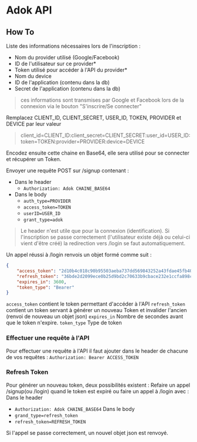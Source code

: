 # Adok API

## How To

Liste des informations nécessaires lors de l'inscription :
- Nom du provider utilisé (Google/Facebook)
- ID de l'utilisateur sur ce provider*
- Token utilisé pour accéder à l'API du provider*
- Nom du device
- ID de l'application (contenu dans la db)
- Secret de l'application (contenu dans la db)
> ces informations sont transmises par Google et Facebook lors de la connexion via le bouton "S'inscrire/Se connecter"

Remplacez CLIENT_ID, CLIENT_SECRET, USER_ID, TOKEN, PROVIDER et DEVICE par leur valeur
> client_id=CLIENT_ID:client_secret=CLIENT_SECRET:user_id=USER_ID:token=TOKEN:provider=PROVIDER:device=DEVICE

Encodez ensuite cette chaine en Base64, elle sera utilisé pour se connecter et récupérer un Token.

Envoyer une requête POST sur /signup contenant :
- Dans le header
  - `Authorization: Adok CHAINE_BASE64`
- Dans le body
  - `auth_type=PROVIDER`
  - `access_token=TOKEN`
  - `userID=USER_ID`
  - `grant_type=adok`

> Le header n'est utile que pour la connexion (identification). Si l'inscription se passe correctement (l'utilisateur existe déjà ou celui-ci vient d'être créé) la redirection vers /login se faut automatiquement.

Un appel réussi à /login renvois un objet formé comme suit :
```json
{
    "access_token": "2d10b4c018c90b95503aeba737dd569843252a43fdae45fb4089439aca88b0e1",
    "refresh_token": "36bde2d2099ece0b25d9bd2c70633b9cbace232e1ccfa898c0a891bf243e3c19",
    "expires_in": 3600,
    "token_type": "Bearer"
}
```

`access_token` contient le token permettant d'accéder à l'API
`refresh_token` contient un token servant à générer un nouveau Token et invalider l'ancien (renvoi de nouveau un objet json)
`expires_in` Nombre de secondes avant que le token n'expire.
`token_type` Type de token


### Effectuer une requête à l'API

Pour effectuer une requête à l'API il faut ajouter dans le header de chacune de vos requêtes :
`Authorization: Bearer ACCESS_TOKEN`


### Refresh Token

Pour générer un nouveau token, deux possibilités existent :
Refaire un appel /signup(ou /login) quand le token est expiré ou faire un appel à /login avec :
Dans le header
- `Authorization: Adok CHAINE_BASE64`
Dans le body
- `grand_type=refresh_token`
- `refresh_token=REFRESH_TOKEN`

Si l'appel se passe correctement, un nouvel objet json est renvoyé.
